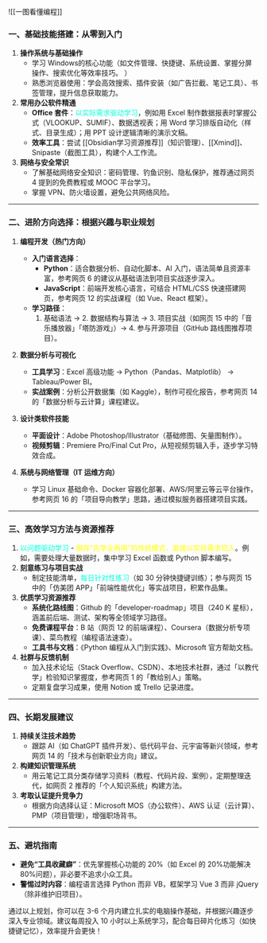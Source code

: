 ![[一图看懂编程]]
### 一、基础技能搭建：从零到入门
1. **操作系统与基础操作**  
   - 学习 Windows的核心功能（如文件管理、快捷键、系统设置、掌握分屏操作、搜索优化等效率技巧。  ）
   - 熟悉浏览器使用：学会高效搜索、插件安装（如广告拦截、笔记工具）、书签管理，提升信息获取能力。  
1. **常用办公软件精通**  
   - **Office 套件**：<font color="#00ffdc">以实际需求驱动学习</font>，例如用 Excel 制作数据报表时掌握公式（VLOOKUP、SUMIF）、数据透视表；用 Word 学习排版自动化（样式、目录生成）；用 PPT 设计逻辑清晰的演示文稿。  
   - **效率工具**：尝试 [[Obsidian学习资源推荐]]（知识管理）、[[Xmind]]、Snipaste（截图工具），构建个人工作流。  
1. **网络与安全常识**  
   - 了解基础网络安全知识：密码管理、钓鱼识别、隐私保护，推荐通过网页 4 提到的免费教程或 MOOC 平台学习。  
   - 掌握 VPN、防火墙设置，避免公共网络风险。  

---

### 二、进阶方向选择：根据兴趣与职业规划
1. **编程开发（热门方向）**  
   - **入门语言选择**：  
     - **Python**：适合数据分析、自动化脚本、AI 入门，语法简单且资源丰富，参考网页 6 的建议从基础语法到项目实战逐步深入。  
     - **JavaScript**：前端开发核心语言，可结合 HTML/CSS 快速搭建网页，参考网页 12 的实战课程（如 Vue、React 框架）。  
   - **学习路径**：  
     1. 基础语法 → 2. 数据结构与算法 → 3. 项目实战（如网页 15 中的「音乐播放器」「塔防游戏」）→ 4. 参与开源项目（GitHub 路线图推荐项目）。  

2. **数据分析与可视化**  
   - **工具学习**：Excel 高级功能 → Python（Pandas、Matplotlib） → Tableau/Power BI。  
   - **实战案例**：分析公开数据集（如 Kaggle），制作可视化报告，参考网页 14 的「数据分析与云计算」课程建议。  

3. **设计类软件技能**  
   - **平面设计**：Adobe Photoshop/Illustrator（基础修图、矢量图制作）。  
   - **视频剪辑**：Premiere Pro/Final Cut Pro，从短视频剪辑入手，逐步学习特效合成。  

1. **系统与网络管理（IT 运维方向）**  
   - 学习 Linux 基础命令、Docker 容器化部署、AWS/阿里云等云平台操作，参考网页 16 的「项目导向教学」思路，通过模拟服务器搭建项目实践。  

---

### 三、高效学习方法与资源推荐
1. <font color="#00ffdc">以问题驱动学习</font>
   -<font color="#ffff00"> 摒弃“先学全再用”的传统模式，直接以实际需求切入</font>。例如，需要处理大量数据时，集中学习 Excel 函数或 Python 脚本编写。  
2. **刻意练习与项目实战**  
   - 制定技能清单，<font color="#00ffdc">每日针对性练习</font>（如 30 分钟快捷键训练）；参与网页 15 中的「仿美团 APP」「前端性能优化」等实战项目，积累作品集。  
1. **优质学习资源推荐**  
   - **系统化路线图**：Github 的「developer-roadmap」项目（240 K 星标），涵盖前后端、测试、架构等全领域学习路径。  
   - **免费课程平台**：B 站（网页 12 的前端课程）、Coursera（数据分析专项课）、菜鸟教程（编程语法速查）。  
   - **工具书与文档**：《Python 编程从入门到实践》、Microsoft 官方帮助文档。  
1. **社群与反馈机制**  
   - 加入技术论坛（Stack Overflow、CSDN）、本地技术社群，通过「以教代学」检验知识掌握度，参考网页 1 的「教给别人」策略。  
   - 定期复盘学习成果，使用 Notion 或 Trello 记录进度。  
---
### 四、长期发展建议
1. **持续关注技术趋势**  
   - 跟踪 AI（如 ChatGPT 插件开发）、低代码平台、元宇宙等新兴领域，参考网页 14 的「技术与创新职业方向」建议。  
1. **构建知识管理系统**  
   - 用云笔记工具分类存储学习资料（教程、代码片段、案例），定期整理迭代，如网页 2 推荐的「个人知识系统」构建方法。  
1. **考取认证提升竞争力**  
   - 根据方向选择认证：Microsoft MOS（办公软件）、AWS 认证（云计算）、PMP（项目管理），增强职场背书。  
---

### 五、避坑指南
- **避免“工具收藏癖”**：优先掌握核心功能的 20%（如 Excel 的 20%功能解决 80%问题），非必要不追求小众工具。  
- **警惕过时内容**：编程语言选择 Python 而非 VB，框架学习 Vue 3 而非 jQuery（除非维护旧项目）。  

通过以上规划，你可以在 3-6 个月内建立扎实的电脑操作基础，并根据兴趣逐步深入专业领域。建议每周投入 10 小时以上系统学习，配合每日碎片化练习（如快捷键记忆），效率提升会更快！